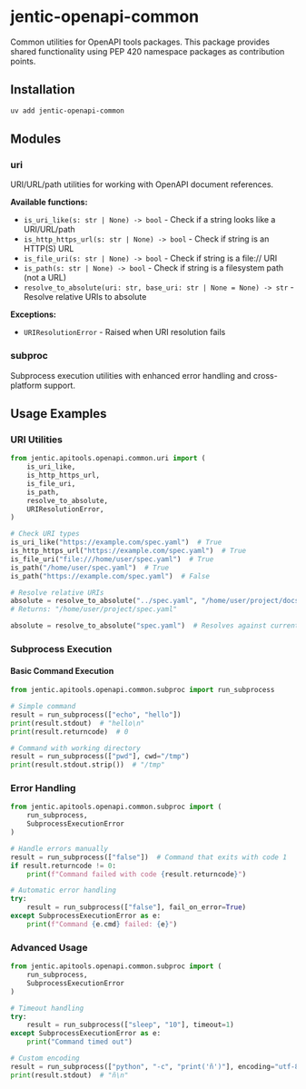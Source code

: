 # jentic-openapi-common

Common utilities for OpenAPI tools packages. This package provides shared functionality using PEP 420 namespace packages as contribution points.

## Installation

```bash
uv add jentic-openapi-common
```

## Modules

### uri

URI/URL/path utilities for working with OpenAPI document references.

**Available functions:**

- `is_uri_like(s: str | None) -> bool` - Check if a string looks like a URI/URL/path
- `is_http_https_url(s: str | None) -> bool` - Check if string is an HTTP(S) URL
- `is_file_uri(s: str | None) -> bool` - Check if string is a file:// URI
- `is_path(s: str | None) -> bool` - Check if string is a filesystem path (not a URL)
- `resolve_to_absolute(uri: str, base_uri: str | None = None) -> str` - Resolve relative URIs to absolute

**Exceptions:**

- `URIResolutionError` - Raised when URI resolution fails

### subproc

Subprocess execution utilities with enhanced error handling and cross-platform support.

## Usage Examples

### URI Utilities

```python
from jentic.apitools.openapi.common.uri import (
    is_uri_like,
    is_http_https_url,
    is_file_uri,
    is_path,
    resolve_to_absolute,
    URIResolutionError,
)

# Check URI types
is_uri_like("https://example.com/spec.yaml")  # True
is_http_https_url("https://example.com/spec.yaml")  # True
is_file_uri("file:///home/user/spec.yaml")  # True
is_path("/home/user/spec.yaml")  # True
is_path("https://example.com/spec.yaml")  # False

# Resolve relative URIs
absolute = resolve_to_absolute("../spec.yaml", "/home/user/project/docs/")
# Returns: "/home/user/project/spec.yaml"

absolute = resolve_to_absolute("spec.yaml")  # Resolves against current working directory
```

### Subprocess Execution

#### Basic Command Execution

```python
from jentic.apitools.openapi.common.subproc import run_subprocess

# Simple command
result = run_subprocess(["echo", "hello"])
print(result.stdout)  # "hello\n"
print(result.returncode)  # 0

# Command with working directory
result = run_subprocess(["pwd"], cwd="/tmp")
print(result.stdout.strip())  # "/tmp"
```

### Error Handling

```python
from jentic.apitools.openapi.common.subproc import (
    run_subprocess,
    SubprocessExecutionError
)

# Handle errors manually
result = run_subprocess(["false"])  # Command that exits with code 1
if result.returncode != 0:
    print(f"Command failed with code {result.returncode}")

# Automatic error handling
try:
    result = run_subprocess(["false"], fail_on_error=True)
except SubprocessExecutionError as e:
    print(f"Command {e.cmd} failed: {e}")
```

### Advanced Usage

```python
from jentic.apitools.openapi.common.subproc import (
    run_subprocess,
    SubprocessExecutionError
)

# Timeout handling
try:
    result = run_subprocess(["sleep", "10"], timeout=1)
except SubprocessExecutionError as e:
    print("Command timed out")

# Custom encoding
result = run_subprocess(["python", "-c", "print('ñ')"], encoding="utf-8")
print(result.stdout)  # "ñ\n"
```
